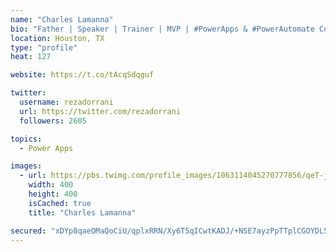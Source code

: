 ```yaml
---
name: "Charles Lamanna"
bio: "Father | Speaker | Trainer | MVP | #PowerApps & #PowerAutomate Community Super User | YouTuber Right-pointing triangle http://youtube.com/c/rezadorrani | Learn - Share - Clockwise rightwards and leftwards open circle arrows"
location: Houston, TX
type: "profile"
heat: 127

website: https://t.co/tAcqSdqguf

twitter:
  username: rezadorrani
  url: https://twitter.com/rezadorrani
  followers: 2605

topics:
  - Power Apps

images:
  - url: https://pbs.twimg.com/profile_images/1063114045270777856/qeT-jpWr_400x400.jpg
    width: 400
    height: 400
    isCached: true
    title: "Charles Lamanna"

secured: "xDYp8qaeOMaQoCiU/qplxRRN/Xy6T5qICwtKADJ/+NSE7ayzPpTTplCGOYDL5hiAS+nDz6LDOzV4IReiiNrGSqivFrOa0XB2etAV5CYd0x7lQXlXuMTSUL4/iWNVweoOuh5R4z7HBbf6fK4LDJqvEdzCrw1TUWyaNT87BarElwXrzzShFiBF+sxVk9ch7YkORl5O4uu6iZYy4Hq2F3fK1juQxZ0vPgBaOZAhTV2yz+Rp9e661pTG21Td+AJsBzCIGR7ShoHiL7x+w2Ff9kyKuxsb6MGpshTD8p3h0gO38ZNOnK+/lkkSL2AlC75jm42CyUG0PZo3qgJpz2Sqe4Ogm2dYhjCLXNqmx9JFLICvX1WPlTSZYtLu3lwFy8gngHkBgGzuMitHOSt/iWd5tVJQ1cZLCy9fPb+sqhu1L7DD0z4=;3XK7zEYXEWRxReq+KRUB9Q=="
---
```


